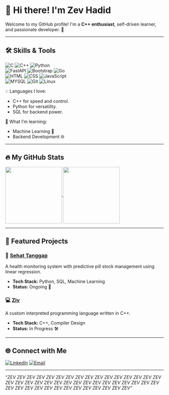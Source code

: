 # 👋 Hi there! I'm Zev Hadid 

Welcome to my GitHub profile! I'm a **C++ enthusiast**, self-driven learner, and passionate developer. 🚀

---

## 🛠️ Skills & Tools
![C](https://img.shields.io/badge/-C-00599C?style=for-the-badge&logo=cplusplus&logoColor=white)
![C++](https://img.shields.io/badge/-C++-00599C?style=for-the-badge&logo=cplusplus&logoColor=white)
![Python](https://img.shields.io/badge/-Python-3776AB?style=for-the-badge&logo=python&logoColor=white)
<br>
![FastAPI](https://img.shields.io/badge/FastAPI-005571?style=for-the-badge&logo=fastapi)
![Bootstrap](https://img.shields.io/badge/Bootstrap-563D7C?style=for-the-badge&logo=bootstrap&logoColor=white)
![Go](https://img.shields.io/badge/Go-00ADD8?style=for-the-badge&logo=go&logoColor=white)
<br>
![HTML](https://img.shields.io/badge/-HTML-00599C?style=for-the-badge&logo=cplusplus&logoColor=white)
![CSS](https://img.shields.io/badge/-CSS-00599C?style=for-the-badge&logo=cplusplus&logoColor=white)
![JavaScript](https://img.shields.io/badge/-JavaScript-F7DF1E?style=for-the-badge&logo=javascript&logoColor=black)
<br>
![MYSQL](https://img.shields.io/badge/-MYSQL-4479A1?style=for-the-badge&logo=mysql&logoColor=white)
![Git](https://img.shields.io/badge/-Git-F05032?style=for-the-badge&logo=git&logoColor=white)
![Linux](https://img.shields.io/badge/-Linux-FCC624?style=for-the-badge&logo=linux&logoColor=black)


💡 Languages I love:
- C++ for speed and control.
- Python for versatility.
- SQL for backend power.

🧠 What I’m learning:
- Machine Learning 🤖
- Backend Development 🌐

---

## 🔥 My GitHub Stats

<a href="https://github.com/ZevHadid">
  <img height=180 align="center" src="https://github-readme-stats.vercel.app/api?username=ZevHadid&show_icons=true&theme=radical" />
</a>
<a href="https://github.com/ZevHadid">
  <img height=180 align="center" src="https://github-readme-stats.vercel.app/api/top-langs?username=ZevHadid&layout=compact&langs_count=8&theme=radical" />
</a>

---

## 💼 Featured Projects

### 🏥 [Sehat Tanggap](https://github.com/ZevHadid/Sehat_Tanggap)
A health monitoring system with predictive pill stock management using linear regression.
- **Tech Stack:** Python, SQL, Machine Learning
- **Status:** Ongoing 🔄

### 💻 [Ziv](https://github.com/ZevHadid/Ziv)
A custom interpreted programming language written in C++.
- **Tech Stack:** C++, Compiler Design
- **Status:** In Progress 🛠️

---

## 🌐 Connect with Me

[![LinkedIn](https://img.shields.io/badge/-LinkedIn-0077B5?style=flat-square&logo=linkedin&logoColor=white)](https://www.linkedin.com/in/zev-hadid-s-a513b3298/)
[![Email](https://img.shields.io/badge/-Email-D14836?style=flat-square&logo=gmail&logoColor=white)](mailto:zevhadid@gmail.com)

---

_"ZEV ZEV ZEV ZEV ZEV ZEV ZEV ZEV ZEV ZEV ZEV ZEV ZEV ZEV ZEV ZEV ZEV ZEV ZEV ZEV ZEV ZEV ZEV ZEV ZEV ZEV ZEV ZEV ZEV ZEV ZEV ZEV ZEV ZEV ZEV ZEV ZEV ZEV ZEV ZEV ZEV ZEV ZEV ZEV ZEV"_
